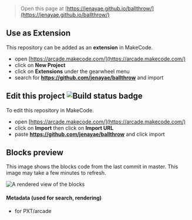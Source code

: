  


> Open this page at [https://jenayae.github.io/ballthrow/](https://jenayae.github.io/ballthrow/)

## Use as Extension

This repository can be added as an **extension** in MakeCode.

* open [https://arcade.makecode.com/](https://arcade.makecode.com/)
* click on **New Project**
* click on **Extensions** under the gearwheel menu
* search for **https://github.com/jenayae/ballthrow** and import

## Edit this project ![Build status badge](https://github.com/jenayae/ballthrow/workflows/MakeCode/badge.svg)

To edit this repository in MakeCode.

* open [https://arcade.makecode.com/](https://arcade.makecode.com/)
* click on **Import** then click on **Import URL**
* paste **https://github.com/jenayae/ballthrow** and click import

## Blocks preview

This image shows the blocks code from the last commit in master.
This image may take a few minutes to refresh.

![A rendered view of the blocks](https://github.com/jenayae/ballthrow/raw/master/.github/makecode/blocks.png)

#### Metadata (used for search, rendering)

* for PXT/arcade
<script src="https://makecode.com/gh-pages-embed.js"></script><script>makeCodeRender("{{ site.makecode.home_url }}", "{{ site.github.owner_name }}/{{ site.github.repository_name }}");</script>
